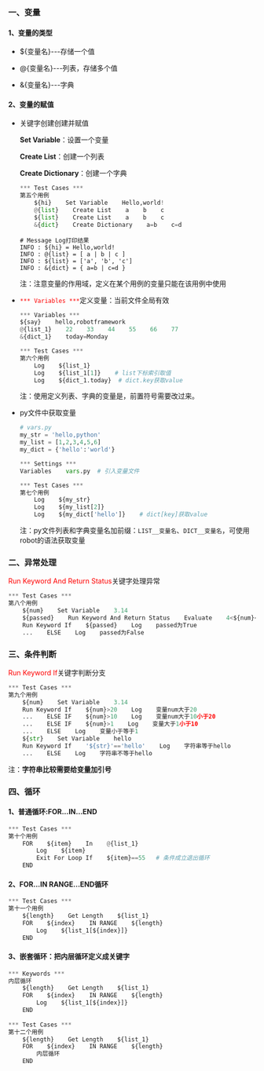 ### 一、变量

#### 1、变量的类型

- ${变量名}---存储一个值

- @{变量名}---列表，存储多个值

- &{变量名}---字典

#### 2、变量的赋值

- 关键字创建创建并赋值

  **Set Variable**：设置一个变量

  **Create List**：创建一个列表

  **Create Dictionary**：创建一个字典

  ```python
  *** Test Cases ***
  第五个用例
      ${hi}    Set Variable    Hello,world!
      @{list}    Create List    a    b    c
      ${list}    Create List    a    b    c
      &{dict}    Create Dictionary    a=b    c=d
  ```

  ```
  # Message Log打印结果
  INFO : ${hi} = Hello,world!
  INFO : @{list} = [ a | b | c ]
  INFO : ${list} = ['a', 'b', 'c']
  INFO : &{dict} = { a=b | c=d }
  ```

  注：注意变量的作用域，定义在某个用例的变量只能在该用例中使用

- <font color="red">`*** Variables ***`</font>定义变量：当前文件全局有效

  ```python
  *** Variables ***
  ${say}    hello,robotframework
  @{list_1}    22    33    44    55    66    77
  &{dict_1}    today=Monday   
  
  *** Test Cases ***
  第六个用例
      Log    ${list_1}
      Log    ${list_1[1]}    # list下标索引取值
      Log    ${dict_1.today}  # dict.key获取value
  ```

  注：使用定义列表、字典的变量是，前置符号需要改过来。

- py文件中获取变量

  ```python
  # vars.py
  my_str = 'hello,python'
  my_list = [1,2,3,4,5,6]
  my_dict = {'hello':'world'}
  ```

  ```python
  *** Settings ***
  Variables    vars.py	# 引入变量文件
  
  *** Test Cases ***
  第七个用例
      Log    ${my_str}
      Log    ${my_list[2]}
      Log    ${my_dict['hello']}	# dict[key]获取value
  ```

  注：py文件列表和字典变量名加前缀：`LIST__变量名`、`DICT__变量名`，可使用robot的语法获取变量

### 二、异常处理

<font color='red'>Run Keyword And Return Status</font>关键字处理异常

```python
*** Test Cases ***
第八个用例
    ${num}    Set Variable    3.14
    ${passed}    Run Keyword And Return Status    Evaluate    4<${num}<10
    Run Keyword If    ${passed}    Log    passed为True    
    ...    ELSE    Log    passed为False
```

### 三、条件判断

<font color='red'>Run Keyword If</font>关键字判断分支

```python
*** Test Cases ***
第九个用例
    ${num}    Set Variable    3.14
    Run Keyword If    ${num}>20    Log    变量num大于20
    ...    ELSE IF    ${num}>10    Log    变量num大于10小于20
    ...    ELSE IF    ${num}>1    Log    变量大于1小于10 
    ...    ELSE    Log    变量小于等于1
    ${str}    Set Variable    hello
    Run Keyword If    '${str}'=='hello'    Log    字符串等于hello
    ...    ELSE    Log    字符串不等于hello 
```

注：**字符串比较需要给变量加引号**

### 四、循环

#### 1、普通循环:FOR...IN...END

```python
*** Test Cases ***
第十个用例
    FOR    ${item}    In    @{list_1}
        Log    ${item}
        Exit For Loop If    ${item}==55   # 条件成立退出循环 
    END
```

#### 2、FOR...IN RANGE...END循环

```python
*** Test Cases ***
第十一个用例
	${length}    Get Length    ${list_1}
    FOR    ${index}    IN RANGE    ${length}
        Log    ${list_1[${index}]}    
    END
```

#### 3、嵌套循环：把内层循环定义成关键字

```python
*** Keywords ***
内层循环
    ${length}    Get Length    ${list_1}
    FOR    ${index}    IN RANGE    ${length}
        Log    ${list_1[${index}]}       
    END
    
*** Test Cases ***
第十二个用例
    ${length}    Get Length    ${list_1}
    FOR    ${index}    IN RANGE    ${length}
        内层循环    
    END
```







